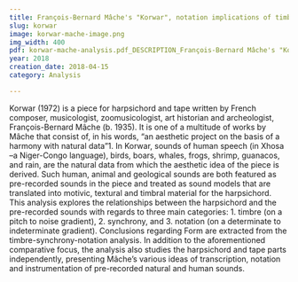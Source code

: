 ```yaml
---
title: François-Bernard Mâche's "Korwar", notation implications of timbre in sound models 
slug: korwar
image: korwar-mache-image.png
img_width: 400
pdf: korwar-mache-analysis.pdf_DESCRIPTION_François-Bernard Mâche's "Korwar"
year: 2018
creation_date: 2018-04-15
category: Analysis

---
```


Korwar (1972) is a piece for harpsichord and tape written by French composer, musicologist, zoomusicologist, art historian and archeologist, François-Bernard Mâche (b. 1935). It is one of a multitude of works by Mâche that consist of, in his words, “an aesthetic project on the basis of a harmony with natural data”1. In Korwar, sounds of human speech (in Xhosa –a Niger-Congo language), birds, boars, whales, frogs, shrimp, guanacos, and rain, are the natural data from which the aesthetic idea of the piece is derived. Such human, animal and geological sounds are both featured as pre-recorded sounds in the piece and treated as sound models that are translated into motivic, textural and timbral material for the harpsichord. This analysis explores the relationships between the harpsichord and the pre-recorded sounds with regards to three main categories: 1. timbre (on a pitch to noise gradient), 2. synchrony, and 3. notation (on a determinate to indeterminate gradient). Conclusions regarding Form are extracted from the timbre-synchrony-notation analysis. In addition to the aforementioned comparative focus, the analysis also studies the harpsichord and tape parts independently, presenting Mâche’s various ideas of transcription, notation and instrumentation of pre-recorded natural and human sounds.
